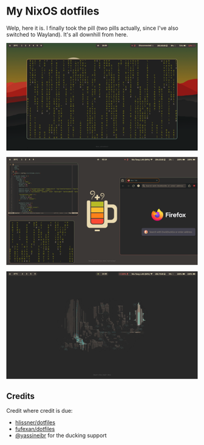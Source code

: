 # My NixOS dotfiles

Welp, here it is. I finally took the pill (two pills actually, since I've also switched to Wayland). It's all downhill from here.

![Woo, animations!](./assets/desktop-screenshot.png)

![Never gonna let you down (I am trying!)](./assets/desktop-screenshot-2.png)

![Stayin' alive, stayin' alive](./assets/desktop-screenshot-3.png)

## Credits
Credit where credit is due:
- [hlissner/dotfiles](https://github.com/hlissner/dotfiles)
- [fufexan/dotfiles](https://github.com/fufexan/dotfiles)
- [@yassineibr](https://github.com/yassineibr) for the ducking support
